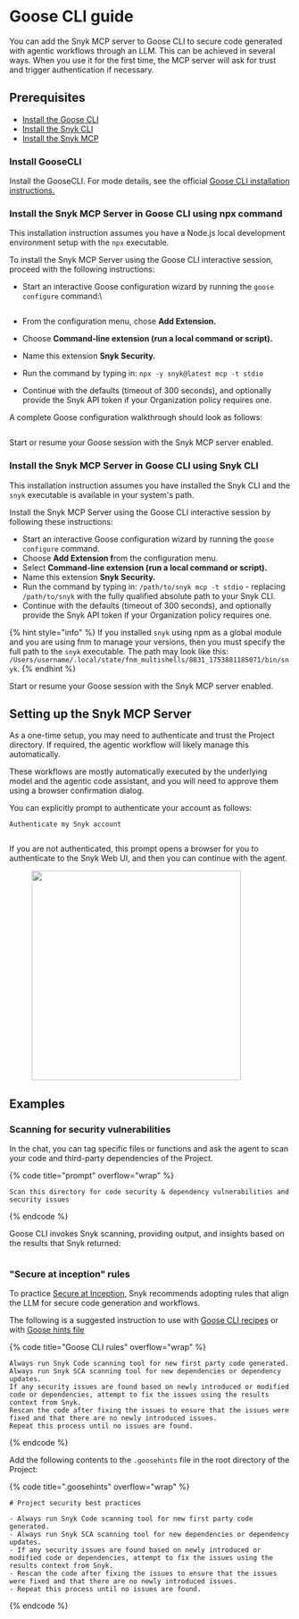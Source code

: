 # Goose CLI guide

You can add the Snyk MCP server to Goose CLI to secure code generated with agentic workflows through an LLM. This can be achieved in several ways. When you use it for the first time, the MCP server will ask for trust and trigger authentication if necessary.

## Prerequisites

* [Install the Goose CLI](gemini-cli-guide-1.md#install-goosecli)
* [Install the Snyk CLI](../../../developer-tools/snyk-cli/install-or-update-the-snyk-cli/)
* [Install the Snyk MCP](gemini-cli-guide-1.md#install-the-snyk-mcp-server-in-gemini-cli-using-npx-and-settings.json)

### Install GooseCLI

Install the GooseCLI. For mode details, see the official [Goose CLI installation instructions.](https://block.github.io/goose/docs/quickstart)

### Install the Snyk MCP Server in Goose CLI using npx command

This installation instruction assumes you have a Node.js local development environment setup with the `npx` executable.

To install the Snyk MCP Server using the Goose CLI interactive session, proceed with the following instructions:

*   Start an interactive Goose configuration wizard by running the `goose configure` command:\


    <figure><img src="../../../.gitbook/assets/image (396) (1).png" alt=""><figcaption></figcaption></figure>
* From the configuration menu, chose **Add Extension.**
* Choose **Command-line extension (run a local command or script).**
* Name this extension **Snyk Security.**
* Run the command by typing in: `npx -y snyk@latest mcp -t stdio`
* Continue with the defaults (timeout of 300 seconds), and optionally provide the Snyk API token if your Organization policy requires one.&#x20;

A complete Goose configuration walkthrough should look as follows:

<figure><img src="../../../.gitbook/assets/image (397).png" alt=""><figcaption></figcaption></figure>

Start or resume your Goose session with the Snyk MCP server enabled.

### Install the Snyk MCP Server in Goose CLI using Snyk CLI

This installation instruction assumes you have installed the Snyk CLI and the `snyk` executable is available in your system's path.

Install the Snyk MCP Server using the Goose CLI interactive session by following these instructions:

* Start an interactive Goose configuration wizard by running the `goose configure` command.
* Choose **Add Extension f**rom the configuration menu.
* Select **Command-line extension (run a local command or script).**
* Name this extension **Snyk Security.**
* Run the command by typing in: `/path/to/snyk mcp -t stdio` - replacing `/path/to/snyk` with the fully qualified absolute path to your Snyk CLI.
* Continue with the defaults (timeout of 300 seconds), and optionally provide the Snyk API token if your Organization policy requires one.&#x20;

{% hint style="info" %}
&#x20;If you installed `snyk` using npm as a global module and you are using fnm to manage your versions, then you must specify the full path to the `snyk` executable. The path may look like this: `/Users/username/.local/state/fnm_multishells/8831_1753881185071/bin/snyk`.
{% endhint %}

Start or resume your Goose session with the Snyk MCP server enabled.

## Setting up the Snyk MCP Server

As a one-time setup, you may need to authenticate and trust the Project directory. If required, the agentic workflow will likely manage this automatically.

These workflows are mostly automatically executed by the underlying model and the agentic code assistant, and you will need to approve them using a browser confirmation dialog.&#x20;

You can explicitly prompt to authenticate your account as follows:

```
Authenticate my Snyk account
```

<figure><img src="../../../.gitbook/assets/image (398).png" alt=""><figcaption></figcaption></figure>

If you are not authenticated, this prompt opens a browser for you to authenticate to the Snyk Web UI, and then you can continue with the agent.

<figure><img src="../../../.gitbook/assets/image (486).png" alt="" width="375"><figcaption></figcaption></figure>

## Examples

### Scanning for security vulnerabilities

In the chat, you can tag specific files or functions and ask the agent to scan your code and third-party dependencies of the Project.

{% code title="prompt" overflow="wrap" %}
```
Scan this directory for code security & dependency vulnerabilities and security issues
```
{% endcode %}

Goose CLI invokes Snyk scanning, providing output, and insights based on the results that Snyk returned:

<figure><img src="../../../.gitbook/assets/image (399).png" alt=""><figcaption></figcaption></figure>

### "Secure at inception" rules

To practice [Secure at Inception](https://snyk.io/solutions/secure-ai-generated-code/), Snyk recommends adopting rules that align the LLM for secure code generation and workflows.

The following is a suggested instruction to use with [Goose CLI recipes](https://block.github.io/goose/docs/guides/recipes/session-recipes) or with [Goose hints file](https://block.github.io/goose/docs/guides/using-goosehints)

{% code title="Goose CLI rules" overflow="wrap" %}
```
Always run Snyk Code scanning tool for new first party code generated.
Always run Snyk SCA scanning tool for new dependencies or dependency updates.
If any security issues are found based on newly introduced or modified code or dependencies, attempt to fix the issues using the results context from Snyk.
Rescan the code after fixing the issues to ensure that the issues were fixed and that there are no newly introduced issues.
Repeat this process until no issues are found.
```
{% endcode %}

Add the following contents to the `.goosehints` file in the root directory of the Project:

{% code title=".goosehints" overflow="wrap" %}
```
# Project security best practices

- Always run Snyk Code scanning tool for new first party code generated.
- Always run Snyk SCA scanning tool for new dependencies or dependency updates.
- If any security issues are found based on newly introduced or modified code or dependencies, attempt to fix the issues using the results context from Snyk.
- Rescan the code after fixing the issues to ensure that the issues were fixed and that there are no newly introduced issues.
- Repeat this process until no issues are found.
```
{% endcode %}
